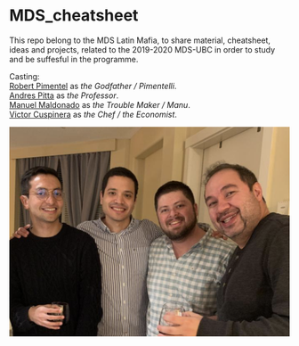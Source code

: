 # MDS_cheatsheet

This repo belong to the MDS Latin Mafia, to share material, cheatsheet, ideas and projects, related to the 2019-2020 MDS-UBC in order to study and be suffesful in the programme.  

Casting:  
[Robert Pimentel](https://github.com/robilizando) as *the Godfather / Pimentelli*.  
[Andres Pitta](https://github.com/AndresPitta) as *the Professor*.  
[Manuel Maldonado](https://github.com/manu2856) as *the Trouble Maker / Manu*.  
[Victor Cuspinera](https://github.com/vcuspinera) as *the Chef / the Economist*.   
  
![](imgs/latin_mafia_201911.png)
